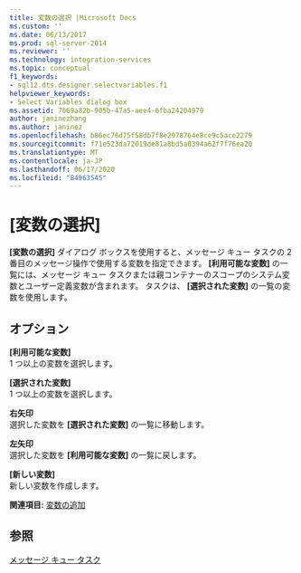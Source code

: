```yaml
---
title: 変数の選択 |Microsoft Docs
ms.custom: ''
ms.date: 06/13/2017
ms.prod: sql-server-2014
ms.reviewer: ''
ms.technology: integration-services
ms.topic: conceptual
f1_keywords:
- sql12.dts.designer.selectvariables.f1
helpviewer_keywords:
- Select Variables dialog box
ms.assetid: 7069a82b-905b-47a5-aee4-6fba24204979
author: janinezhang
ms.author: janinez
ms.openlocfilehash: b86ec76d75f58db7f8e2978764e8ce9c5ace2279
ms.sourcegitcommit: f71e523da72019de81a8bd5a0394a62f7f76ea20
ms.translationtype: MT
ms.contentlocale: ja-JP
ms.lasthandoff: 06/17/2020
ms.locfileid: "84963545"
---
```

# <a name="select-variables"></a>[変数の選択]
  **[変数の選択]** ダイアログ ボックスを使用すると、メッセージ キュー タスクの 2 番目のメッセージ操作で使用する変数を指定できます。 **[利用可能な変数]** の一覧には、メッセージ キュー タスクまたは親コンテナーのスコープのシステム変数とユーザー定義変数が含まれます。 タスクは、 **[選択された変数]** の一覧の変数を使用します。  
  
## <a name="options"></a>オプション  
 **[利用可能な変数]**  
 1 つ以上の変数を選択します。  
  
 **[選択された変数]**  
 1 つ以上の変数を選択します。  
  
 **右矢印**  
 選択した変数を **[選択された変数]** の一覧に移動します。  
  
 **左矢印**  
 選択した変数を **[利用可能な変数]** の一覧に戻します。  
  
 **[新しい変数]**  
 新しい変数を作成します。  
  
 **関連項目:** [変数の追加](../../2014/integration-services/add-variable.md)  
  
## <a name="see-also"></a>参照  
 [メッセージ キュー タスク](control-flow/message-queue-task.md)  
  
  
